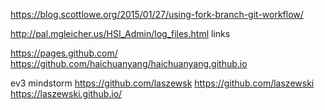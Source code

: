 https://blog.scottlowe.org/2015/01/27/using-fork-branch-git-workflow/

http://pal.mgleicher.us/HSI_Admin/log_files.html
links

https://pages.github.com/
https://github.com/haichuanyang/haichuanyang.github.io

ev3 mindstorm
https://github.com/laszewsk
https://github.com/laszewski
https://laszewski.github.io/
